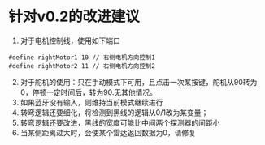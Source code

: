 # 针对v0.2的改进建议
1. 对于电机控制线，使用如下端口 
```
#define rightMotor1 10 // 右侧电机方向控制1
#define rightMotor2 11 // 右侧电机方向控制2
```
2. 对于舵机的使用：只在手动模式下可用，且点击一次某按键，舵机从90转为0，停顿一定时间后，转为90.无其他情况。
3. 如果蓝牙没有输入，则维持当前模式继续进行
4. 转弯逻辑还要细化，将检测到黑线的逻辑从0/1改为某变量；
5. 转弯逻辑还要改进，黑线的宽度可能比中间两个探测器的间距小
6. 当某侧距离过大时，会使某个雷达返回数据为0，请修复